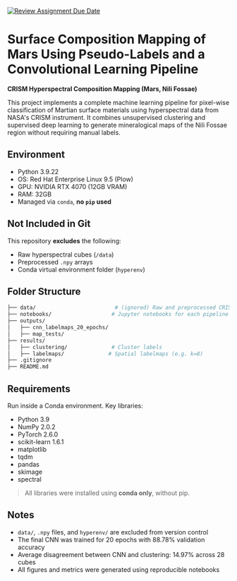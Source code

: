[![Review Assignment Due Date](https://classroom.github.com/assets/deadline-readme-button-22041afd0340ce965d47ae6ef1cefeee28c7c493a6346c4f15d667ab976d596c.svg)](https://classroom.github.com/a/yfSNuVM-)


# Surface Composition Mapping of Mars Using Pseudo-Labels and a Convolutional Learning Pipeline  
**CRISM Hyperspectral Composition Mapping (Mars, Nili Fossae)**

This project implements a complete machine learning pipeline for pixel-wise classification of Martian surface materials using hyperspectral data from NASA's CRISM instrument. It combines unsupervised clustering and supervised deep learning to generate mineralogical maps of the Nili Fossae region without requiring manual labels.

## Environment

- Python 3.9.22
- OS: Red Hat Enterprise Linux 9.5 (Plow)
- GPU: NVIDIA RTX 4070 (12GB VRAM)
- RAM: 32GB
- Managed via `conda`, **no `pip` used**


## Not Included in Git

This repository **excludes** the following:

- Raw hyperspectral cubes (`/data`)
- Preprocessed `.npy` arrays
- Conda virtual environment folder (`hyperenv`)


## Folder Structure

```bash
├── data/                         # (ignored) Raw and preprocessed CRISM data
├── notebooks/                   # Jupyter notebooks for each pipeline stage
├── outputs/
│   ├── cnn_labelmaps_20_epochs/
│   ├── map_tests/
├── results/
│   ├── clustering/              # Cluster labels
│   ├── labelmaps/              # Spatial labelmaps (e.g. k=8)
├── .gitignore
├── README.md
```

## Requirements

Run inside a Conda environment. Key libraries:

- Python 3.9
- NumPy 2.0.2
- PyTorch 2.6.0
- scikit-learn 1.6.1
- matplotlib
- tqdm
- pandas
- skimage
- spectral

> All libraries were installed using **conda only**, without pip.

## Notes

- `data/`, `.npy` files, and `hyperenv/` are excluded from version control
- The final CNN was trained for 20 epochs with 88.78% validation accuracy
- Average disagreement between CNN and clustering: 14.97% across 28 cubes
- All figures and metrics were generated using reproducible notebooks



